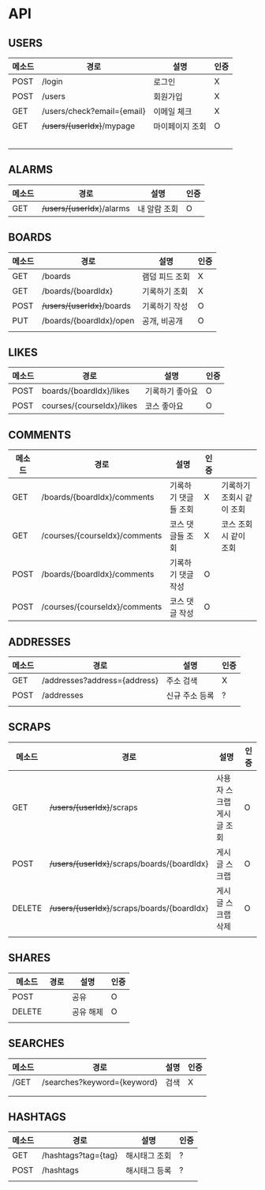 # API

## USERS

| 메소드 | 경로                        | 설명            | 인증 |
| ------ | --------------------------- | --------------- | ---- |
| POST   | /login                      | 로그인          | X    |
| POST   | /users                      | 회원가입        | X    |
| GET    | /users/check?email={email}  | 이메일 체크     | X    |
| GET    | ~~/users/{userIdx}~~/mypage | 마이페이지 조회 | O    |
|        |                             |                 |      |
|        |                             |                 |      |
|        |                             |                 |      |
|        |                             |                 |      |
|        |                             |                 |      |

## ALARMS

| 메소드 | 경로                        | 설명         | 인증 |
| ------ | --------------------------- | ------------ | ---- |
| GET    | ~~/users/{userIdx~~}/alarms | 내 알람 조회 | O    |

## BOARDS

| 메소드 | 경로                        | 설명           | 인증 |
| ------ | --------------------------- | -------------- | ---- |
| GET    | /boards                     | 램덤 피드 조회 | X    |
| GET    | /boards/{boardIdx}          | 기록하기 조회  | X    |
| POST   | ~~/users/{userIdx}~~/boards | 기록하기 작성  | O    |
| PUT    | /boards/{boardIdx}/open     | 공개, 비공개   | O    |
|        |                             |                |      |

## LIKES

| 메소드 | 경로                      | 설명            | 인증 |
| ------ | ------------------------- | --------------- | ---- |
| POST   | boards/{boardIdx}/likes   | 기록하기 좋아요 | O    |
| POST   | courses/{courseIdx}/likes | 코스 좋아요     | O    |

## COMMENTS

| 메소드 | 경로                          | 설명                 | 인증 |                           |
| ------ | ----------------------------- | -------------------- | ---- | ------------------------- |
| GET    | /boards/{boardIdx}/comments   | 기록하기 댓글들 조회 | X    | 기록하기 조회시 같이 조회 |
| GET    | /courses/{courseIdx}/comments | 코스 댓글들 조회     | X    | 코스 조회시 같이 조회     |
| POST   | /boards/{boardIdx}/comments   | 기록하기 댓글 작성   | O    |                           |
| POST   | /courses/{courseIdx}/comments | 코스 댓글 작성       | O    |                           |

## ADDRESSES

| 메소드 | 경로                         | 설명           | 인증 |
| ------ | ---------------------------- | -------------- | ---- |
| GET    | /addresses?address={address} | 주소 검색      | X    |
| POST   | /addresses                   | 신규 주소 등록 | ?    |
|        |                              |                |      |

## SCRAPS

| 메소드 | 경로                                          | 설명                      | 인증 |
| ------ | --------------------------------------------- | ------------------------- | ---- |
| GET    | ~~/users/{userIdx}~~/scraps                   | 사용자 스크랩 게시글 조회 | O    |
| POST   | ~~/users/{userIdx}~~/scraps/boards/{boardIdx} | 게시글 스크랩             | O    |
| DELETE | ~~/users/{userIdx}~~/scraps/boards/{boardIdx} | 게시글 스크랩 삭제        | O    |
|        |                                               |                           |      |

## SHARES

| 메소드 | 경로 | 설명      | 인증 |
| ------ | ---- | --------- | ---- |
| POST   |      | 공유      | O    |
| DELETE |      | 공유 해제 | O    |
|        |      |           |      |

## SEARCHES

| 메소드 | 경로                        | 설명 | 인증 |
| :----- | --------------------------- | ---- | ---- |
| /GET   | /searches?keyword={keyword} | 검색 | X    |
|        |                             |      |      |
|        |                             |      |      |

## HASHTAGS

| 메소드 | 경로                | 설명          | 인증 |
| ------ | ------------------- | ------------- | ---- |
| GET    | /hashtags?tag={tag} | 해시태그 조회 | ?    |
| POST   | /hashtags           | 해시태그 등록 | ?    |
|        |                     |               |      |

